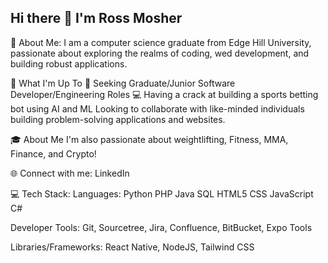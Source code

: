 ## Hi there 👋 I'm Ross Mosher
💫 About Me:
I am a computer science graduate from Edge Hill University, passionate about exploring the realms of coding, wed development, and building robust applications.

🚀 What I'm Up To
🤖 Seeking Graduate/Junior Software Developer/Engineering Roles
💻 Having a crack at building a sports betting bot using AI and ML
Looking to collaborate with like-minded individuals building problem-solving applications and websites.


🎓 About Me
I'm also passionate about weightlifting, Fitness, MMA, Finance, and Crypto!


🌐 Connect with me:
LinkedIn

💻 Tech Stack:
Languages: Python PHP Java SQL HTML5 CSS JavaScript C#

Developer Tools: Git, Sourcetree, Jira, Confluence, BitBucket, Expo Tools

Libraries/Frameworks: React Native, NodeJS, Tailwind CSS
